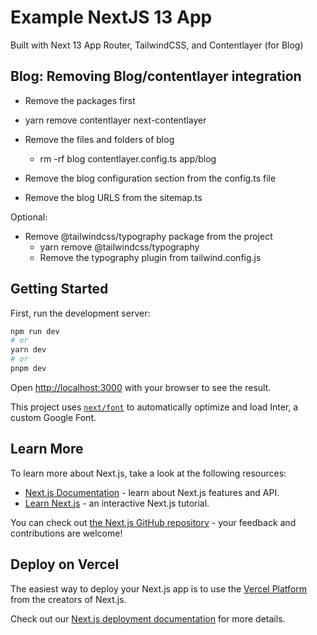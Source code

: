 # Example NextJS 13 App

Built with Next 13 App Router, TailwindCSS, and Contentlayer (for Blog)

## Blog: Removing Blog/contentlayer integration

- Remove the packages first
- yarn remove contentlayer next-contentlayer

- Remove the files and folders of blog

  - rm -rf blog contentlayer.config.ts app/blog

- Remove the blog configuration section from the config.ts file
- Remove the blog URLS from the sitemap.ts

Optional:

- Remove @tailwindcss/typography package from the project
  - yarn remove @tailwindcss/typography
  - Remove the typography plugin from tailwind.config.js

## Getting Started

First, run the development server:

```bash
npm run dev
# or
yarn dev
# or
pnpm dev
```

Open [http://localhost:3000](http://localhost:3000) with your browser to see the result.

This project uses [`next/font`](https://nextjs.org/docs/basic-features/font-optimization) to automatically optimize and load Inter, a custom Google Font.

## Learn More

To learn more about Next.js, take a look at the following resources:

- [Next.js Documentation](https://nextjs.org/docs) - learn about Next.js features and API.
- [Learn Next.js](https://nextjs.org/learn) - an interactive Next.js tutorial.

You can check out [the Next.js GitHub repository](https://github.com/vercel/next.js/) - your feedback and contributions are welcome!

## Deploy on Vercel

The easiest way to deploy your Next.js app is to use the [Vercel Platform](https://vercel.com/new?utm_medium=default-template&filter=next.js&utm_source=create-next-app&utm_campaign=create-next-app-readme) from the creators of Next.js.

Check out our [Next.js deployment documentation](https://nextjs.org/docs/deployment) for more details.
